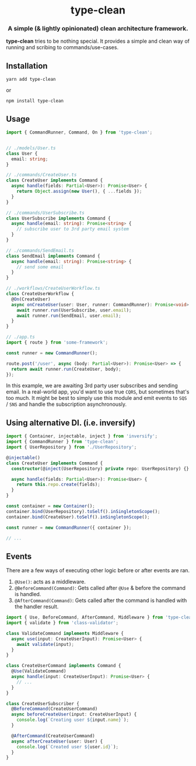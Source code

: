 <h1 align="center" style="border-bottom: none;">type-clean</h1>
<h3 align="center">A simple (& lightly opinionated) clean architecture framework.</h3>

**type-clean** tries to be nothing special.  It provides a simple and clean way of running and scribing to commands/use-cases.

## Installation

```
yarn add type-clean
```

or

```
npm install type-clean
```

## Usage

```typescript
import { CommandRunner, Command, On } from 'type-clean';


// ./models/User.ts
class User {
  email: string;
}

// ./commands/CreateUser.ts
class CreateUser implements Command {
  async handle(fields: Partial<User>): Promise<User> {
    return Object.assign(new User(), { ...fields });
  }
}

// ./commands/UserSubscribe.ts
class UserSubscribe implements Command {
  async handle(email: string): Promise<string> {
    // subscribe user to 3rd party email system
  }
}

// ./commands/SendEmail.ts
class SendEmail implements Command {
  async handle(email: string): Promise<string> {
    // send some email
  }
}

// ./workflows/CreateUserWorkflow.ts
class CreateUserWorkflow {
  @On(CreateUser)
  async onCreateUser(user: User, runner: CommandRunner): Promise<void> {
    await runner.run(UserSubscribe, user.email);
    await runner.run(SendEmail, user.email);
  }
}

// ./app.ts
import { route } from 'some-framework';

const runner = new CommandRunner();

route.post('/user', async (body: Partial<User>): Promise<User> => {
  return await runner.run(CreateUser, body);
});
```

In this example, we are awaiting 3rd party user subscribes and sending email.  In a real-world app, you'd want to use true `CQRS`, but sometimes that's too much.  It might be best to simply use this module and emit events to `SQS` / `SNS` and handle the subscription asynchronously.

## Using alternative DI. (i.e. inversify)

```typescript
import { Container, injectable, inject } from 'inversify';
import { CommandRunner } from 'type-clean';
import { UserRepository } from './UserRepository';

@injectable()
class CreateUser implements Command {
  constructor(@inject(UserRepository) private repo: UserRepository) {}

  async handle(fields: Partial<User>): Promise<User> {
    return this.repo.create(fields);
  }
}

const container = new Container();
container.bind(UserRepository).toSelf().inSingletonScope();
container.bind(CreateUser).toSelf().inSingletonScope();

const runner = new CommandRunner({ container });

// ...
```

## Events

There are a few ways of executing other logic before or after events are ran.

1. `@Use()`: acts as a middleware.
2. `@BeforeCommand(Command)`: Gets called after `@Use` & before the command is handled.
3. `@AfterCommand(Command)`: Gets called after the command is handled with the handler result.

```typescript
import { Use, BeforeCommand, AfterCommand, Middleware } from 'type-clean';
import { validate } from 'class-validator';

class ValidateCommand implements Middleware {
  async use(input: CreateUserInput): Promise<User> {
    await validate(input);
  }
}

class CreateUserCommand implements Command {
  @Use(ValidateCommand)
  async handle(input: CreateUserInput): Promise<User> {
    // ...
  }
}

class CreateUserSubscriber {
  @BeforeCommand(CreateUserCommand)
  async beforeCreateUser(input: CreateUserInput) {
    console.log(`Creating user ${input.name}`);
  }

  @AfterCommand(CreateUserCommand)
  async afterCreateUser(user: User) {
    console.log(`Created user ${user.id}`);
  }
}
```